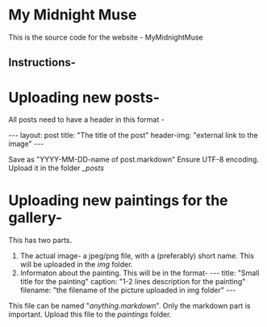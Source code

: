 # My Midnight Muse

This is the source code for the website - MyMidnightMuse

## Instructions-

# Uploading new posts-
  All posts need to have a header in this format -

  -\--
  layout: post
  title: "The title of the post"
  header-img: "external link to the image"
  -\--

  Save as "YYYY-MM-DD-name of post.markdown" Ensure UTF-8 encoding.
  Upload it in the folder *_posts*
    
# Uploading new paintings for the gallery-
This has two parts. 
1. The actual image- a jpeg/png file, with a (preferably) short name. This will be uploaded in the *img* folder.
2. Informaton about the painting. This will be in the format- 
  \-\-\-
  title: "Small title for the painting"
  caption: "1-2 lines description for the painting"
  filename: "the filename of the picture uploaded in img folder"
  -\--
  
  This file can be named "_anything.markdown_". Only the markdown part is important. 
  Upload this file to the *paintings* folder.

    
    
